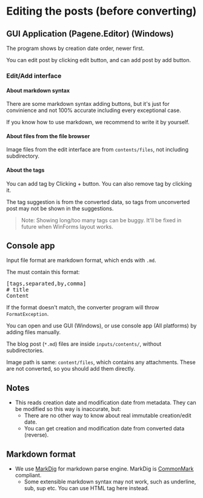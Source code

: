 # Editing the posts (before converting)

## GUI Application (Pagene.Editor) (Windows)

The program shows by creation date order, newer first.

You can edit post by clicking edit button, and can add post by add button.

### Edit/Add interface

#### About markdown syntax

There are some markdown syntax adding buttons, but it's just for convinience and not 100% accurate including every exceptional case.

If you know how to use markdown, we recommend to write it by yourself.

#### About files from the file browser

Image files from the edit interface are from `contents/files`, not including subdirectory.

#### About the tags

You can add tag by Clicking + button. You can also remove tag by clicking it.

The tag suggestion is from the converted data, so tags from unconverted post may not be shown in the suggestions.

> Note: Showing long/too many tags can be buggy. It'll be fixed in future when WinForms layout works.

## Console app

Input file format are markdown format, which ends with `.md`.

The must contain this format:

<pre>
[tags,separated,by,comma]
# title
Content
</pre>

If the format doesn't match, the converter program will throw `FormatException`.

You can open and use GUI (Windows), or use console app (All platforms) by adding files manually.

The blog post (`*.md`) files are inside `inputs/contents/`, without subdirectories.

Image path is same: `content/files`, which contains any attachments. These are not converted, so you should add them directly.

## Notes

* This reads creation date and modification date from metadata. They can be modified so this way is inaccurate, but:
   * There are no other way to know about real immutable creation/edit date.
   * You can get creation and modification date from converted data (reverse).
 ## Markdown format
* We use [MarkDig](https://github.com/lunet-io/markdig) for markdown parse engine. MarkDig is [CommonMark](https://spec.commonmark.org/0.29/#setext-heading-underline) compliant.
   * Some extensible markdown syntax may not work, such as underline, sub, sup etc. You can use HTML tag here instead.
